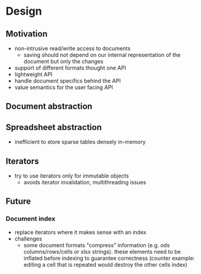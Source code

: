# Design

## Motivation

- non-intrusive read/write access to documents
  - saving should not depend on our internal representation of the document but only the changes
- support of different formats thought one API
- lightweight API
- handle document specifics behind the API
- value semantics for the user facing API

## Document abstraction

## Spreadsheet abstraction

- inefficient to store sparse tables densely in-memory

## Iterators

- try to use iterators only for immutable objects
  - avoids iterator invalidation, multithreading issues

## Future

### Document index

- replace iterators where it makes sense with an index
- challenges
  - some document formats "compress" information (e.g. ods columns/rows/cells or xlsx strings).
    these elements need to be inflated before indexing to guarantee correctness
    (counter example: editing a cell that is repeated would destroy the other cells index)
